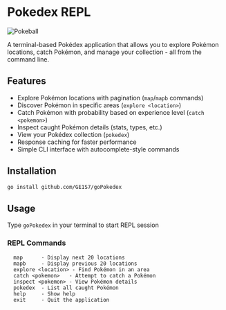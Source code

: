 # Pokedex REPL

![Pokeball](https://img.icons8.com/color/96/000000/pokeball--v1.png)

A terminal-based Pokédex application that allows you to explore Pokémon locations, catch Pokémon, and manage your collection - all from the command line.

## Features
- Explore Pokémon locations with pagination (`map`/`mapb` commands)
- Discover Pokémon in specific areas (`explore <location>`)
- Catch Pokémon with probability based on experience level (`catch <pokemon>`)
- Inspect caught Pokémon details (stats, types, etc.)
- View your Pokédex collection (`pokedex`)
- Response caching for faster performance
- Simple CLI interface with autocomplete-style commands

## Installation
```bash
go install github.com/GE1S7/goPokedex
```

## Usage
Type `goPokedex` in your terminal to start REPL session


### REPL Commands

```
  map      - Display next 20 locations
  mapb     - Display previous 20 locations
  explore <location> - Find Pokémon in an area
  catch <pokemon>   - Attempt to catch a Pokémon
  inspect <pokemon> - View Pokémon details
  pokedex  - List all caught Pokémon
  help     - Show help
  exit     - Quit the application
```

